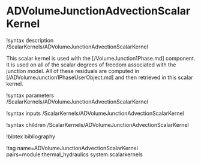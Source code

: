 # ADVolumeJunctionAdvectionScalarKernel

!syntax description /ScalarKernels/ADVolumeJunctionAdvectionScalarKernel

This scalar kernel is used with the [/VolumeJunction1Phase.md] component. It is
used on all of the scalar degrees of freedom associated with the junction model.
All of these residuals are computed in [/ADVolumeJunction1PhaseUserObject.md] and
then retrieved in this scalar kernel.

!syntax parameters /ScalarKernels/ADVolumeJunctionAdvectionScalarKernel

!syntax inputs /ScalarKernels/ADVolumeJunctionAdvectionScalarKernel

!syntax children /ScalarKernels/ADVolumeJunctionAdvectionScalarKernel

!bibtex bibliography

!tag name=ADVolumeJunctionAdvectionScalarKernel pairs=module:thermal_hydraulics system:scalarkernels
